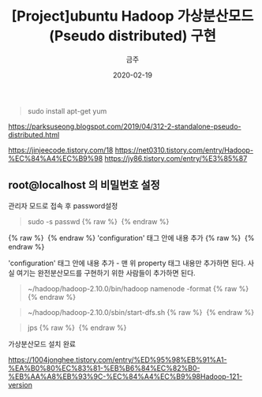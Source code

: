 ﻿---
title : "[Project]ubuntu Hadoop 가상분산모드(Pseudo distributed) 구현"
author : "금주"
#categories : - Project
date: "2020-02-19"
---

> sudo install apt-get  yum

https://parksuseong.blogspot.com/2019/04/312-2-standalone-pseudo-distributed.html


https://jinjeecode.tistory.com/18
https://net0310.tistory.com/entry/Hadoop-%EC%84%A4%EC%B9%98
https://jy86.tistory.com/entry/%E3%85%87



root@localhost 의 비밀번호 설정
---
관리자 모드로 접속 후 password설정

>sudo -s
>passwd
{% raw %} <img src="https://bcloved.github.io/assets/images/pesudo-distributed/4.PNG" alt=""> {% endraw %}


{% raw %} <img src="https://bcloved.github.io/assets/images/pesudo-distributed/1.PNG" alt=""> {% endraw %}
'configuration' 태그 안에 내용 추가
{% raw %} <img src="https://bcloved.github.io/assets/images/pesudo-distributed/2.PNG" alt=""> {% endraw %}

'configuration' 태그 안에 내용 추가 - 맨 위 property 태그 내용만 추가하면 된다.
사실 여기는 완전분산모드를 구현하기 위한  사람들이 추가하면 된다.

> ~/hadoop/hadoop-2.10.0/bin/hadoop namenode -format
{% raw %} <img src="https://bcloved.github.io/assets/images/pesudo-distributed/3.PNG" alt=""> {% endraw %}

> ~/hadoop/hadoop-2.10.0/sbin/start-dfs.sh
{% raw %} <img src="https://bcloved.github.io/assets/images/pesudo-distributed/5.PNG" alt=""> {% endraw %}

>jps
{% raw %} <img src="https://bcloved.github.io/assets/images/pesudo-distributed/6.PNG" alt=""> {% endraw %}


가상분산모드 설치 완료

<https://1004jonghee.tistory.com/entry/%ED%95%98%EB%91%A1-%EA%B0%80%EC%83%81-%EB%B6%84%EC%82%B0-%EB%AA%A8%EB%93%9C-%EC%84%A4%EC%B9%98Hadoop-121-version>
